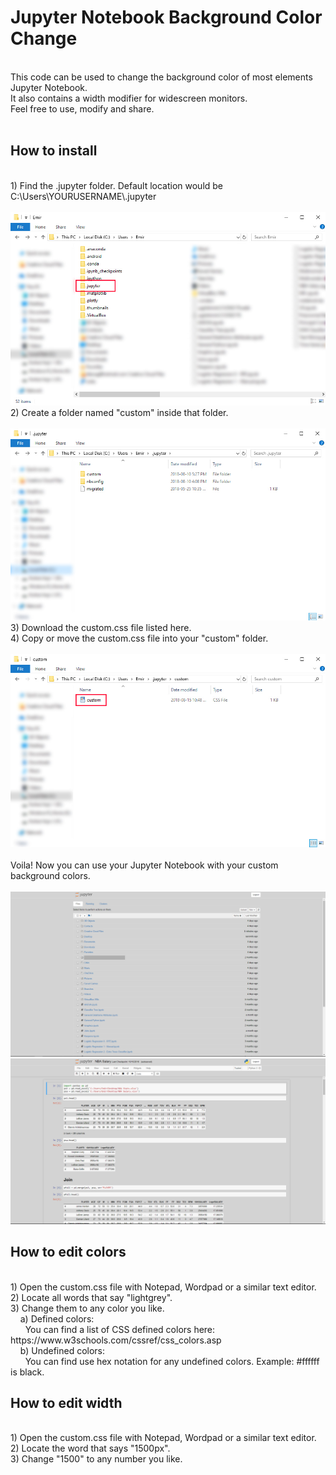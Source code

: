 <h1>Jupyter Notebook Background Color Change</h1><br>
This code can be used to change the background color of most elements Jupyter Notebook.<br>
It also contains a width modifier for widescreen monitors.<br>
Feel free to use, modify and share.<br><br>
<h2>How to install</h2><br>
1) Find the .jupyter folder. Default location would be C:\Users\YOURUSERNAME\.jupyter<br><br>
<img src="https://github.com/EmirKorkutUnal/JB/blob/master/Screenshots/Location.jpg"><br>
2) Create a folder named "custom" inside that folder.<br><br>
<img src="https://github.com/EmirKorkutUnal/JB/blob/master/Screenshots/Custom Folder.jpg"><br>
3) Download the custom.css file listed here.<br>
4) Copy or move the custom.css file into your "custom" folder.<br><br>
<img src="https://github.com/EmirKorkutUnal/JB/blob/master/Screenshots/File.jpg"><br><br>
Voila! Now you can use your Jupyter Notebook with your custom background colors.<br><br>
<img src="https://github.com/EmirKorkutUnal/JB/blob/master/Screenshots/SS1.jpg"><br>
<img src="https://github.com/EmirKorkutUnal/JB/blob/master/Screenshots/SS2.jpg"><br>

<h2>How to edit colors</h2><br>
1) Open the custom.css file with Notepad, Wordpad or a similar text editor.<br>
2) Locate all words that say "lightgrey".<br>
3) Change them to any color you like.<br>
&nbsp&nbsp&nbsp&nbspa) Defined colors:<br>
&nbsp&nbsp&nbsp&nbsp&nbsp&nbspYou can find a list of CSS defined colors here: https://www.w3schools.com/cssref/css_colors.asp<br>
&nbsp&nbsp&nbsp&nbspb) Undefined colors:<br>
&nbsp&nbsp&nbsp&nbsp&nbsp&nbspYou can find use hex notation for any undefined colors. Example: #ffffff is black.<br>

<h2>How to edit width</h2><br>
1) Open the custom.css file with Notepad, Wordpad or a similar text editor.<br>
2) Locate the word that says "1500px".<br>
3) Change "1500" to any number you like.<br>

